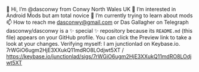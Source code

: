 👋 Hi, I’m @dasconwy from Conwy North Wales UK
👀 I’m interested in Android Mods but am total novice 
🌱 I’m currently trying to learn about mods
📫 How to reach me dasconwy@gmail.com or Das Gallagher on Telegraph 
dasconwy/dasconwy is a ✨ special ✨ repository because its `README.md` (this file) appears on your GitHub profile.
You can click the Preview link to take a look at your changes.
Verifying myself: I am junctionlad on Keybase.io. 7rWGiO6ugm2HjE3XXukQ11mdRO8LOdjwt5XT / https://keybase.io/junctionlad/sigs/7rWGiO6ugm2HjE3XXukQ11mdRO8LOdjwt5XT
